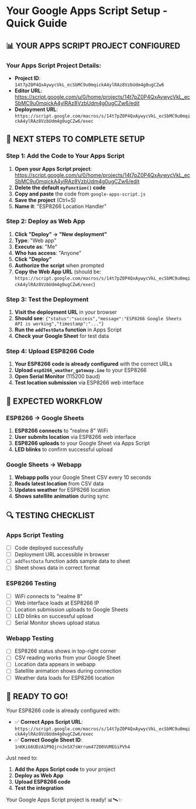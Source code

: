 # Your Google Apps Script Setup - Quick Guide

## 📊 **YOUR APPS SCRIPT PROJECT CONFIGURED**

### **Your Apps Script Project Details:**
- **Project ID**: `14t7pZ0P4QxAywycVkL_ecSbMC9u0mqickA4ylRAz8VzbUdm4g0ugCZw6`
- **Editor URL**: https://script.google.com/u/0/home/projects/14t7pZ0P4QxAywycVkL_ecSbMC9u0mqickA4ylRAz8VzbUdm4g0ugCZw6/edit
- **Deployment URL**: `https://script.google.com/macros/s/14t7pZ0P4QxAywycVkL_ecSbMC9u0mqickA4ylRAz8VzbUdm4g0ugCZw6/exec`

## 🔧 **NEXT STEPS TO COMPLETE SETUP**

### **Step 1: Add the Code to Your Apps Script**
1. **Open your Apps Script project**: https://script.google.com/u/0/home/projects/14t7pZ0P4QxAywycVkL_ecSbMC9u0mqickA4ylRAz8VzbUdm4g0ugCZw6/edit
2. **Delete the default `myFunction()` code**
3. **Copy and paste** the code from `google-apps-script.js`
4. **Save the project** (Ctrl+S)
5. **Name it**: "ESP8266 Location Handler"

### **Step 2: Deploy as Web App**
1. **Click "Deploy" → "New deployment"**
2. **Type**: "Web app"
3. **Execute as**: "Me"
4. **Who has access**: "Anyone"
5. **Click "Deploy"**
6. **Authorize the script** when prompted
7. **Copy the Web App URL** (should be: `https://script.google.com/macros/s/14t7pZ0P4QxAywycVkL_ecSbMC9u0mqickA4ylRAz8VzbUdm4g0ugCZw6/exec`)

### **Step 3: Test the Deployment**
1. **Visit the deployment URL** in your browser
2. **Should see**: `{"status":"success","message":"ESP8266 Google Sheets API is working","timestamp":"..."}`
3. **Run the `addTestData` function** in Apps Script
4. **Check your Google Sheet** for test data

### **Step 4: Upload ESP8266 Code**
1. **Your ESP8266 code is already configured** with the correct URLs
2. **Upload `esp8266_weather_gateway.ino`** to your ESP8266
3. **Open Serial Monitor** (115200 baud)
4. **Test location submission** via ESP8266 web interface

## 🎯 **EXPECTED WORKFLOW**

### **ESP8266 → Google Sheets**
1. **ESP8266 connects** to "realme 8" WiFi
2. **User submits location** via ESP8266 web interface
3. **ESP8266 uploads** to your Google Sheet via Apps Script
4. **LED blinks** to confirm successful upload

### **Google Sheets → Webapp**
1. **Webapp polls** your Google Sheet CSV every 10 seconds
2. **Reads latest location** from CSV data
3. **Updates weather** for ESP8266 location
4. **Shows satellite animation** during sync

## 🔍 **TESTING CHECKLIST**

### **Apps Script Testing**
- [ ] Code deployed successfully
- [ ] Deployment URL accessible in browser
- [ ] `addTestData` function adds sample data to sheet
- [ ] Sheet shows data in correct format

### **ESP8266 Testing**
- [ ] WiFi connects to "realme 8"
- [ ] Web interface loads at ESP8266 IP
- [ ] Location submission uploads to Google Sheets
- [ ] LED blinks on successful upload
- [ ] Serial Monitor shows upload status

### **Webapp Testing**
- [ ] ESP8266 status shows in top-right corner
- [ ] CSV reading works from your Google Sheet
- [ ] Location data appears in webapp
- [ ] Satellite animation shows during connection
- [ ] Weather data loads for ESP8266 location

## 🚀 **READY TO GO!**

Your ESP8266 code is already configured with:
- ✅ **Correct Apps Script URL**: `https://script.google.com/macros/s/14t7pZ0P4QxAywycVkL_ecSbMC9u0mqickA4ylRAz8VzbUdm4g0ugCZw6/exec`
- ✅ **Correct Google Sheet ID**: `1nKKi66UDzA1P9QjrnJnSX7sWrrum47Z00VUMEGiPVh4`

Just need to:
1. **Add the Apps Script code** to your project
2. **Deploy as Web App**
3. **Upload ESP8266 code**
4. **Test the integration**

Your Google Apps Script project is ready! 📊🛰️✨
